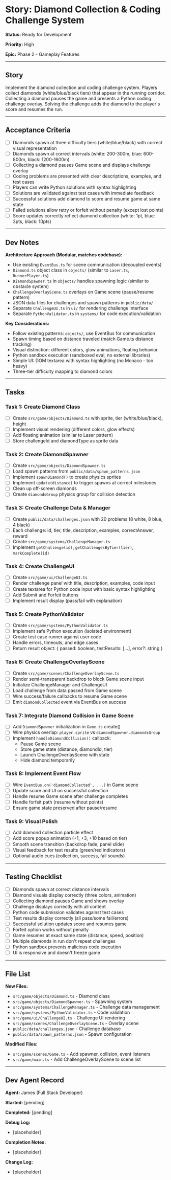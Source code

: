 # Story: Diamond Collection & Coding Challenge System

**Status:** Ready for Development

**Priority:** High

**Epic:** Phase 2 - Gameplay Features

---

## Story

Implement the diamond collection and coding challenge system. Players collect diamonds (white/blue/black tiers) that appear in the running corridor. Collecting a diamond pauses the game and presents a Python coding challenge overlay. Solving the challenge adds the diamond to the player's score and resumes the run.

---

## Acceptance Criteria

- [ ] Diamonds spawn at three difficulty tiers (white/blue/black) with correct visual representation
- [ ] Diamonds spawn at correct intervals (white: 200-300m, blue: 600-800m, black: 1200-1600m)
- [ ] Collecting a diamond pauses Game scene and displays challenge overlay
- [ ] Coding problems are presented with clear descriptions, examples, and test cases
- [ ] Players can write Python solutions with syntax highlighting
- [ ] Solutions are validated against test cases with immediate feedback
- [ ] Successful solutions add diamond to score and resume game at same state
- [ ] Failed solutions allow retry or forfeit without penalty (except lost points)
- [ ] Score updates correctly reflect diamond collection (white: 1pt, blue: 3pts, black: 10pts)

---

## Dev Notes

**Architecture Approach (Modular, matches codebase):**
- Use existing `EventBus.ts` for scene communication (decoupled events)
- `Diamond.ts` object class in `objects/` (similar to `Laser.ts`, `RunnerPlayer.ts`)
- `DiamondSpawner.ts` in `objects/` handles spawning logic (similar to obstacle system)
- `ChallengeOverlayScene.ts` overlays on Game scene (pause/resume pattern)
- JSON data files for challenges and spawn patterns in `public/data/`
- Separate `ChallengeUI.ts` in `ui/` for rendering challenge interface
- Separate `PythonValidator.ts` in `systems/` for code execution/validation

**Key Considerations:**
- Follow existing patterns: `objects/`, use EventBus for communication
- Spawn timing based on distance traveled (match Game.ts distance tracking)
- Visual distinction: different colors, glow animations, floating behavior
- Python sandbox execution (sandboxed eval, no external libraries)
- Simple UI: DOM textarea with syntax highlighting (no Monaco - too heavy)
- Three-tier difficulty mapping to diamond colors

---

## Tasks

### Task 1: Create Diamond Class
- [ ] Create `src/game/objects/Diamond.ts` with sprite, tier (white/blue/black), height
- [ ] Implement visual rendering (different colors, glow effects)
- [ ] Add floating animation (similar to Laser pattern)
- [ ] Store challengeId and diamondType as sprite data

### Task 2: Create DiamondSpawner
- [ ] Create `src/game/objects/DiamondSpawner.ts`
- [ ] Load spawn patterns from `public/data/spawn_patterns.json`
- [ ] Implement `spawnDiamond()` to create physics sprites
- [ ] Implement `update(distance)` to trigger spawns at correct milestones
- [ ] Clean up off-screen diamonds
- [ ] Create `diamondsGroup` physics group for collision detection

### Task 3: Create Challenge Data & Manager
- [ ] Create `public/data/challenges.json` with 20 problems (8 white, 8 blue, 4 black)
- [ ] Each challenge: id, tier, title, description, examples, correctAnswer, reward
- [ ] Create `src/game/systems/ChallengeManager.ts`
- [ ] Implement `getChallenge(id)`, `getChallengesByTier(tier)`, `markComplete(id)`

### Task 4: Create ChallengeUI
- [ ] Create `src/game/ui/ChallengeUI.ts`
- [ ] Render challenge panel with title, description, examples, code input
- [ ] Create textarea for Python code input with basic syntax highlighting
- [ ] Add Submit and Forfeit buttons
- [ ] Implement result display (pass/fail with explanation)

### Task 5: Create PythonValidator
- [ ] Create `src/game/systems/PythonValidator.ts`
- [ ] Implement safe Python execution (isolated environment)
- [ ] Create test case runner against user code
- [ ] Handle errors, timeouts, and edge cases
- [ ] Return result object: { passed: boolean, testResults: [...], error?: string }

### Task 6: Create ChallengeOverlayScene
- [ ] Create `src/game/scenes/ChallengeOverlayScene.ts`
- [ ] Render semi-transparent backdrop to block Game scene input
- [ ] Initialize ChallengeManager and ChallengeUI
- [ ] Load challenge from data passed from Game scene
- [ ] Wire success/failure callbacks to resume Game scene
- [ ] Emit `diamondCollected` event via EventBus on success

### Task 7: Integrate Diamond Collision in Game Scene
- [ ] Add `DiamondSpawner` initialization in `Game.ts` create()
- [ ] Wire physics overlap: `player.sprite` vs `diamondSpawner.diamondsGroup`
- [ ] Implement `handleDiamondCollision()` callback:
  - Pause Game scene
  - Store game state (distance, diamondId, tier)
  - Launch ChallengeOverlayScene with state
  - Hide diamond temporarily

### Task 8: Implement Event Flow
- [ ] Wire `EventBus.on('diamondCollected', ...)` in Game scene
- [ ] Update score and UI on successful collection
- [ ] Handle resume Game scene after challenge completes
- [ ] Handle forfeit path (resume without points)
- [ ] Ensure game state preserved after pause/resume

### Task 9: Visual Polish
- [ ] Add diamond collection particle effect
- [ ] Add score popup animation (+1, +3, +10 based on tier)
- [ ] Smooth scene transition (backdrop fade, panel slide)
- [ ] Visual feedback for test results (green/red indicators)
- [ ] Optional audio cues (collection, success, fail sounds)

---

## Testing Checklist

- [ ] Diamonds spawn at correct distance intervals
- [ ] Diamond visuals display correctly (three colors, animation)
- [ ] Collecting diamond pauses Game and shows overlay
- [ ] Challenge displays correctly with all content
- [ ] Python code submission validates against test cases
- [ ] Test results display correctly (all pass/some fail/errors)
- [ ] Successful solution updates score and resumes game
- [ ] Forfeit option works without penalty
- [ ] Game resumes at exact same state (distance, speed,
 position)
- [ ] Multiple diamonds in run don't repeat challenges
- [ ] Python sandbox prevents malicious code execution
- [ ] UI is responsive and doesn't freeze game

---

## File List

**New Files:**
- `src/game/objects/Diamond.ts` - Diamond class
- `src/game/objects/DiamondSpawner.ts` - Spawning system
- `src/game/systems/ChallengeManager.ts` - Challenge data management
- `src/game/systems/PythonValidator.ts` - Code validation
- `src/game/ui/ChallengeUI.ts` - Challenge UI rendering
- `src/game/scenes/ChallengeOverlayScene.ts` - Overlay scene
- `public/data/challenges.json` - Challenge database
- `public/data/spawn_patterns.json` - Spawn configuration

**Modified Files:**
- `src/game/scenes/Game.ts` - Add spawner, collision, event listeners
- `src/game/main.ts` - Add ChallengeOverlayScene to scene list

---

## Dev Agent Record

**Agent:** James (Full Stack Developer)

**Started:** [pending]

**Completed:** [pending]

**Debug Log:**
- [placeholder]

**Completion Notes:**
- [placeholder]

**Change Log:**
- [placeholder]
